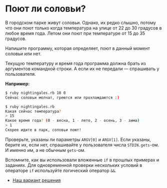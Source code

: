 # Поют ли соловьи? 

В городском парке живут соловьи. Однако, их редко слышно, потому что они поют только когда температура на улице от 22 до 30 градусов в любое время года. Летом они поют при температуре от 15 до 35 градусов.

Напишите программу, которая определяет, поют в данный момент соловьи или нет.

Текущую температуру и время года программа должна брать из аргументов командной строки. А если их не передали — спрашивать у пользователя. 

**Например:**

```sh
$ ruby nightingales.rb 10 0
Сейчас соловьи молчат, греются или прохлаждаются :)
```

```sh
$ ruby nightingales.rb
Какая сейчас температура?
> 15
Какое время года? (0 - весна, 1 - лето, 2 - осень, 3 - зима)
> 1
Скорее идите в парк, соловьи поют!
```

<div class="rubyrush-task-hint">

Проверьте, указаны ли параметры `ARGV[0]` и `ARGV[1]`. Если указаны, берите их, если нет, спрашивайте у пользователя числа `STDIN.gets`-ом. И именно им, а не обычным `gets`-ом. 

Вспомните, как вы использовали вложенные `if` в прошлых примерах и заданиях. Для одновременной проверки нескольких условий в операторе `if` используйте логический оператор `&&`.

</div>


<div class="rubyrush-task-answer">


<ul>
<li><a href="https://github.com/aristofun/rubyrush-path/blob/master/steps/argv-test-01/solution/nightingales.rb" class="rubyrush-task-solution-link">Наш вариант решения</a></li></ul>

</div>
